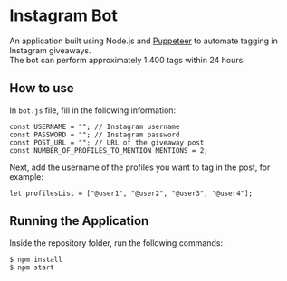 # Instagram Bot

An application built using Node.js and [Puppeteer](https://pptr.dev/) to automate tagging in Instagram giveaways.
<br>
The bot can perform approximately 1.400 tags within 24 hours.

## How to use

In `bot.js` file, fill in the following information:

```
const USERNAME = ""; // Instagram username
const PASSWORD = ""; // Instagram password
const POST_URL = ""; // URL of the giveaway post
const NUMBER_OF_PROFILES_TO_MENTION MENTIONS = 2;
```

Next, add the username of the profiles you want to tag in the post, for example:

```
let profilesList = ["@user1", "@user2", "@user3", "@user4"];
```

## Running the Application

Inside the repository folder, run the following commands:

```
$ npm install
$ npm start
```
